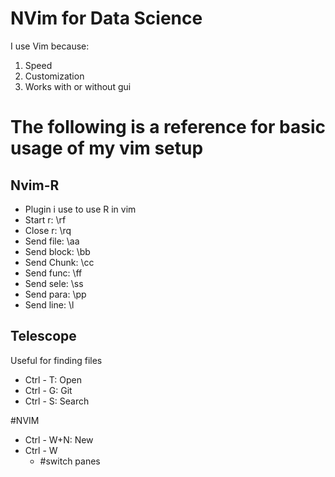 # NVim for Data Science
I use Vim because:
1. Speed
2. Customization
3. Works with or without gui

# The following is a reference for basic usage of my vim setup

## Nvim-R
- Plugin i use to use R in vim
- Start r:    \rf
- Close r:    \rq
- Send file:  \aa
- Send block: \bb
- Send Chunk: \cc
- Send func:  \ff
- Send sele:  \ss
- Send para:  \pp
- Send line:  \l

## Telescope
Useful for finding files
- Ctrl - T:  Open
- Ctrl - G:  Git
- Ctrl - S:  Search

#NVIM
- Ctrl - W+N: New
- Ctrl - W
	- <direction> #switch panes
